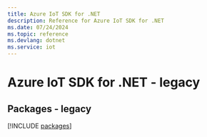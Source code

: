 ```yaml
---
title: Azure IoT SDK for .NET
description: Reference for Azure IoT SDK for .NET
ms.date: 07/24/2024
ms.topic: reference
ms.devlang: dotnet
ms.service: iot
---
```

# Azure IoT SDK for .NET - legacy
## Packages - legacy
[!INCLUDE [packages](iot-index.md)]